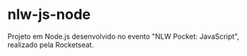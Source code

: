 # nlw-js-node
Projeto em Node.js desenvolvido no evento "NLW Pocket: JavaScript", realizado pela Rocketseat.
